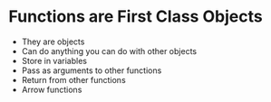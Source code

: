 # Functions are First Class Objects
- They are objects
- Can do anything you can do with other objects
- Store in variables
- Pass as arguments to other functions
- Return from other functions
- Arrow functions

